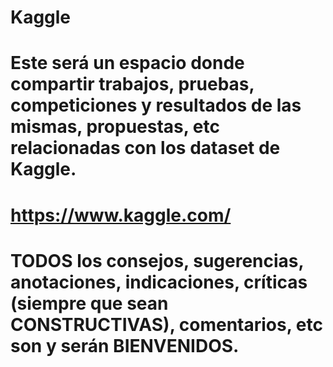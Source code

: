 # Kaggle
# Este será un espacio donde compartir trabajos, pruebas, competiciones y resultados de las mismas, propuestas, etc relacionadas con los dataset de Kaggle.
# https://www.kaggle.com/
# TODOS los consejos, sugerencias, anotaciones, indicaciones, críticas (siempre que sean CONSTRUCTIVAS), comentarios, etc son y serán BIENVENIDOS.
